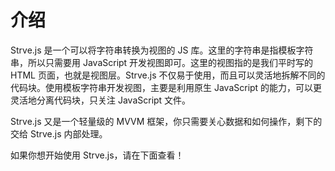 # 介绍

Strve.js 是一个可以将字符串转换为视图的 JS 库。这里的字符串是指模板字符串，所以只需要用 JavaScript 开发视图即可。这里的视图指的是我们平时写的 HTML 页面，也就是视图层。Strve.js 不仅易于使用，而且可以灵活地拆解不同的代码块。使用模板字符串开发视图，主要是利用原生 JavaScript 的能力，可以更灵活地分离代码块，只关注 JavaScript 文件。

Strve.js 又是一个轻量级的 MVVM 框架，你只需要关心数据和如何操作，剩下的交给 Strve.js 内部处理。

如果你想开始使用 Strve.js，请在下面查看！
